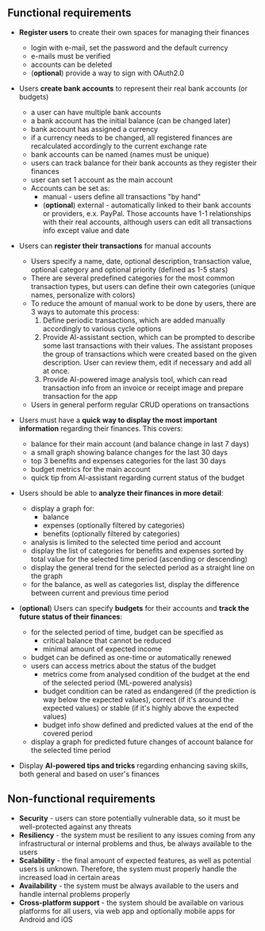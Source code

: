 
## Functional requirements

- **Register users** to create their own spaces for managing their finances
	- login with e-mail, set the password and the default currency
	- e-mails must be verified
	- accounts can be deleted
	- (**optional**) provide a way to sign with OAuth2.0
	
- Users **create bank accounts** to represent their real bank accounts (or budgets)
	- a user can have multiple bank accounts
	- a bank account has the initial balance (can be changed later)
	- bank account has assigned a currency
	- if a currency needs to be changed, all registered finances are recalculated accordingly to the current exchange rate
	- bank accounts can be named (names must be unique)
	- users can track balance for their bank accounts as they register their finances
	- user can set 1 account as the main account
	- Accounts can be set as:
		- manual - users define all transactions "by hand"
		- (**optional**) external - automatically linked to their bank accounts or providers, e.x. PayPal. Those accounts have 1-1 relationships with their real accounts, although users can edit all transactions info except value and date

- Users can **register their transactions** for manual accounts
	- Users specify a name, date, optional description, transaction value, optional category and optional priority (defined as 1-5 stars)
	- There are several predefined categories for the most common transaction types, but users can define their own categories (unique names, personalize with colors)
	- To reduce the amount of manual work to be done by users, there are 3 ways to automate  this process:
		1. Define periodic transactions, which are added manually accordingly to various cycle options
		2. Provide AI-assistant section, which can be prompted to describe some last transactions with their values. The assistant proposes the group of transactions which were created based on the given description. User can review them, edit if necessary and add all at once.
		3. Provide AI-powered image analysis tool, which can read transaction info from an invoice or receipt image and prepare transaction for the app
	- Users in general perform regular CRUD operations on transactions

- Users must have a **quick way to display the most important information** regarding their finances. This covers:
	- balance for their main account (and balance change in last 7 days)
	- a small graph showing balance changes for the last 30 days
	- top 3 benefits and expenses categories for the last 30 days
	- budget metrics for the main account
	- quick tip from AI-assistant regarding current status of the budget

- Users should be able to **analyze their finances in more detail**:
	- display a graph for:
		- balance
		- expenses (optionally filtered by categories)
		- benefits (optionally filtered by categories)
	- analysis is limited to the selected time period and account
	- display the list of categories for benefits and expenses sorted by total value for the selected time period (ascending or descending)
	- display the general trend for the selected period as a straight line on the graph
	- for the balance, as well as categories list, display the difference between current and previous time period

- (**optional**) Users can specify **budgets** for their accounts and **track the future status of their finances**:
	- for the selected period of time, budget can be specified as
		- critical balance that cannot be reduced
		- minimal amount of expected income
	- budget can be defined as one-time or automatically renewed
	- users can access metrics about the status of the budget
		- metrics come from analysed condition of the budget at the end of the selected period (ML-powered analysis)
		- budget condition can be rated as endangered (if the prediction is way below the expected values), correct (if it's around the expected values) or stable (if it's highly above the expected values)
		- budget info show defined and predicted values at the end of the covered period
	- display a graph for predicted future changes of account balance for the selected time period

- Display **AI-powered tips and tricks** regarding enhancing saving skills, both general and based on user's finances

## Non-functional requirements

- **Security** - users can store potentially vulnerable data, so it must be well-protected against any threats
- **Resiliency** - the system must be resilient to any issues coming from any infrastructural or internal problems and thus, be always available to the users
- **Scalability** - the final amount of expected features, as well as potential users is unknown. Therefore, the system must properly handle the increased load in certain areas
- **Availability** - the system must be always available to the users and handle internal problems properly
- **Cross-platform support** - the system should be available on various platforms for all users, via web app and optionally mobile apps for Android and iOS
